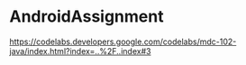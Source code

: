 # AndroidAssignment
https://codelabs.developers.google.com/codelabs/mdc-102-java/index.html?index=..%2F..index#3
